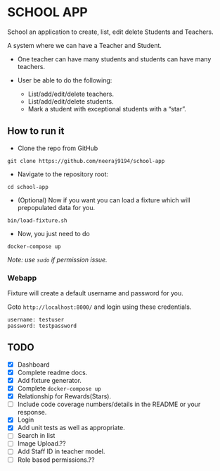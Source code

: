 # SCHOOL APP

School an application to create, list, edit delete Students and Teachers.

A system where we can have a Teacher and Student. 

- One teacher can have many students and students can have many teachers.

- User be able to do the following:

  - List/add/edit/delete teachers.
  - List/add/edit/delete students.
  - Mark a student with exceptional students with a “star”.
  

## How to run it

- Clone the repo from GitHub
```
git clone https://github.com/neeraj9194/school-app
```

- Navigate to the repository root:
```
cd school-app
```

- (Optional) Now if you want you can load a fixture which will prepopulated
data for you. 
```
bin/load-fixture.sh
```

- Now, you just need to do
```
docker-compose up
```
_Note: use `sudo` if permission issue._

### Webapp
Fixture will create a default username and password for you. 

Goto `http://localhost:8000/` and login using these credentials.
```
username: testuser
password: testpassword
```

## TODO

- [x] Dashboard
- [x] Complete readme docs.
- [x] Add fixture generator.
- [x] Complete `docker-compose up`
- [x] Relationship for Rewards(Stars).
- [ ] Include code coverage numbers/details in the README or your response.
- [x] Login
- [x] Add unit tests as well as appropriate. 
- [ ] Search in list
- [ ] Image Upload.??
- [ ] Add Staff ID in teacher model.
- [ ] Role based permissions.??
